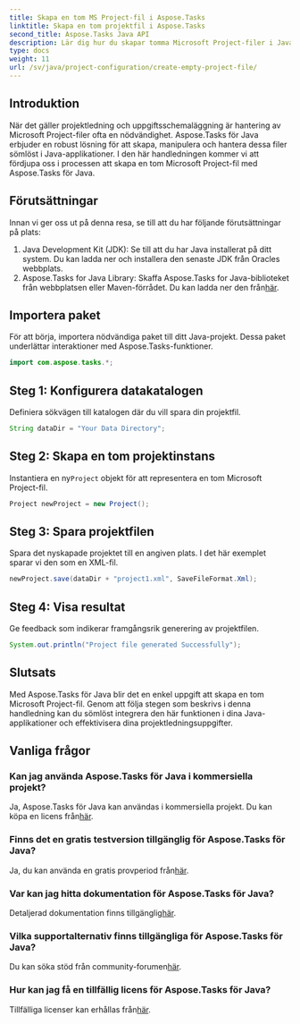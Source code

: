 ```yaml
---
title: Skapa en tom MS Project-fil i Aspose.Tasks
linktitle: Skapa en tom projektfil i Aspose.Tasks
second_title: Aspose.Tasks Java API
description: Lär dig hur du skapar tomma Microsoft Project-filer i Java med Aspose.Tasks. Enkla steg för sömlös integration.
type: docs
weight: 11
url: /sv/java/project-configuration/create-empty-project-file/
---
```

## Introduktion
När det gäller projektledning och uppgiftsschemaläggning är hantering av Microsoft Project-filer ofta en nödvändighet. Aspose.Tasks för Java erbjuder en robust lösning för att skapa, manipulera och hantera dessa filer sömlöst i Java-applikationer. I den här handledningen kommer vi att fördjupa oss i processen att skapa en tom Microsoft Project-fil med Aspose.Tasks för Java.
## Förutsättningar
Innan vi ger oss ut på denna resa, se till att du har följande förutsättningar på plats:
1. Java Development Kit (JDK): Se till att du har Java installerat på ditt system. Du kan ladda ner och installera den senaste JDK från Oracles webbplats.
2.  Aspose.Tasks for Java Library: Skaffa Aspose.Tasks for Java-biblioteket från webbplatsen eller Maven-förrådet. Du kan ladda ner den från[här](https://releases.aspose.com/tasks/java/).

## Importera paket
För att börja, importera nödvändiga paket till ditt Java-projekt. Dessa paket underlättar interaktioner med Aspose.Tasks-funktioner.
```java
import com.aspose.tasks.*;
```
## Steg 1: Konfigurera datakatalogen
Definiera sökvägen till katalogen där du vill spara din projektfil.
```java
String dataDir = "Your Data Directory";
```
## Steg 2: Skapa en tom projektinstans
 Instantiera en ny`Project` objekt för att representera en tom Microsoft Project-fil.
```java
Project newProject = new Project();
```
## Steg 3: Spara projektfilen
Spara det nyskapade projektet till en angiven plats. I det här exemplet sparar vi den som en XML-fil.
```java
newProject.save(dataDir + "project1.xml", SaveFileFormat.Xml);
```
## Steg 4: Visa resultat
Ge feedback som indikerar framgångsrik generering av projektfilen.
```java
System.out.println("Project file generated Successfully");
```

## Slutsats
Med Aspose.Tasks för Java blir det en enkel uppgift att skapa en tom Microsoft Project-fil. Genom att följa stegen som beskrivs i denna handledning kan du sömlöst integrera den här funktionen i dina Java-applikationer och effektivisera dina projektledningsuppgifter.
## Vanliga frågor
### Kan jag använda Aspose.Tasks för Java i kommersiella projekt?
 Ja, Aspose.Tasks för Java kan användas i kommersiella projekt. Du kan köpa en licens från[här](https://purchase.aspose.com/buy).
### Finns det en gratis testversion tillgänglig för Aspose.Tasks för Java?
 Ja, du kan använda en gratis provperiod från[här](https://releases.aspose.com/).
### Var kan jag hitta dokumentation för Aspose.Tasks för Java?
 Detaljerad dokumentation finns tillgänglig[här](https://reference.aspose.com/tasks/java/).
### Vilka supportalternativ finns tillgängliga för Aspose.Tasks för Java?
 Du kan söka stöd från community-forumen[här](https://forum.aspose.com/c/tasks/15).
### Hur kan jag få en tillfällig licens för Aspose.Tasks för Java?
 Tillfälliga licenser kan erhållas från[här](https://purchase.aspose.com/temporary-license/).